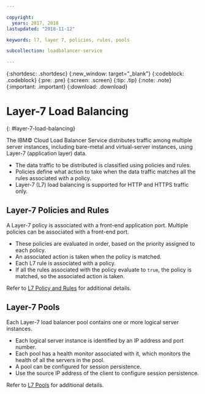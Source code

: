 ```yaml
---

copyright:
  years: 2017, 2018
lastupdated: "2018-11-12"

keywords: l7, layer 7, policies, rules, pools

subcollection: loadbalancer-service

---
```


{:shortdesc: .shortdesc}
{:new_window: target="_blank"}
{:codeblock: .codeblock}
{:pre: .pre}
{:screen: .screen}
{:tip: .tip}
{:note: .note}
{:important: .important}
{:download: .download}

# Layer-7 Load Balancing
{: #layer-7-load-balancing}

The IBM© Cloud Load Balancer Service distributes traffic among multiple server instances, including bare-metal and virtual-server instances, using Layer-7 (application layer) data.

 * The data traffic to be distributed is classified using policies and rules.
 * Policies define what action to take when the data traffic matches all the rules associated with a policy.
 * Layer-7 (L7) load balancing is supported for HTTP and HTTPS traffic only.

## Layer-7 Policies and Rules
A Layer-7 policy is associated with a front-end application port. Multiple policies can be associated with a front-end port.

 * These policies are evaluated in order, based on the priority assigned to each policy.
 * An associated action is taken when the policy is matched.
 * Each L7 rule is associated with a policy.
 * If all the rules associated with the policy evaluate to `true`, the policy is matched, so the associated action is taken.

Refer to [L7 Policy and Rules](/docs/infrastructure/loadbalancer-service?topic=loadbalancer-service-layer-7-policy) for additional details.

## Layer-7 Pools
Each Layer-7 load balancer pool contains one or more logical server instances.

 * Each logical server instance is identified by an IP address and port number.
 * Each pool has a health monitor associated with it, which monitors the health of all the servers in the pool.
 * A pool can be configured for session persistence.
 * Use the source IP address of the client to configure session persistence.

Refer to [L7 Pools](/docs/infrastructure/loadbalancer-service?topic=loadbalancer-service-layer-7-pool) for additional details.
